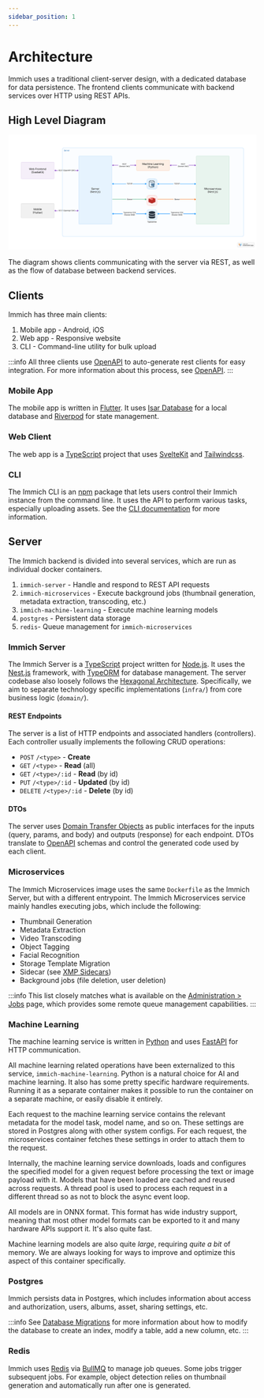 ```yaml
---
sidebar_position: 1
---
```


# Architecture

Immich uses a traditional client-server design, with a dedicated database for data persistence. The frontend clients communicate with backend services over HTTP using REST APIs.

## High Level Diagram

![Immich Architecture](./img/app-architecture.png)

The diagram shows clients communicating with the server via REST, as well as the flow of database between backend services.

## Clients

Immich has three main clients:

1. Mobile app - Android, iOS
2. Web app - Responsive website
3. CLI - Command-line utility for bulk upload

:::info
All three clients use [OpenAPI](./open-api.md) to auto-generate rest clients for easy integration. For more information about this process, see [OpenAPI](./open-api.md).
:::

### Mobile App

The mobile app is written in [Flutter](https://flutter.dev/). It uses [Isar Database](https://isar.dev/) for a local database and [Riverpod](https://riverpod.dev/) for state management.

### Web Client

The web app is a [TypeScript](https://www.typescriptlang.org/) project that uses [SvelteKit](https://kit.svelte.dev) and [Tailwindcss](https://tailwindcss.com/).

### CLI

The Immich CLI is an [npm](https://www.npmjs.com/) package that lets users control their Immich instance from the command line. It uses the API to perform various tasks, especially uploading assets. See the [CLI documentation](/docs/features/command-line-interface.md) for more information.

## Server

The Immich backend is divided into several services, which are run as individual docker containers.

1. `immich-server` - Handle and respond to REST API requests
1. `immich-microservices` - Execute background jobs (thumbnail generation, metadata extraction, transcoding, etc.)
1. `immich-machine-learning` - Execute machine learning models
1. `postgres` - Persistent data storage
1. `redis`- Queue management for `immich-microservices`

### Immich Server

The Immich Server is a [TypeScript](https://www.typescriptlang.org/) project written for [Node.js](https://nodejs.org/). It uses the [Nest.js](https://nestjs.com) framework, with [TypeORM](https://typeorm.io/) for database management. The server codebase also loosely follows the [Hexagonal Architecture](<https://en.wikipedia.org/wiki/Hexagonal_architecture_(software)>). Specifically, we aim to separate technology specific implementations (`infra/`) from core business logic (`domain/`).

#### REST Endpoints

The server is a list of HTTP endpoints and associated handlers (controllers). Each controller usually implements the following CRUD operations:

- `POST` `/<type>` - **Create**
- `GET` `/<type>` - **Read** (all)
- `GET` `/<type>/:id` - **Read** (by id)
- `PUT` `/<type>/:id` - **Updated** (by id)
- `DELETE` `/<type>/:id` - **Delete** (by id)

#### DTOs

The server uses [Domain Transfer Objects](https://en.wikipedia.org/wiki/Data_transfer_object) as public interfaces for the inputs (query, params, and body) and outputs (response) for each endpoint. DTOs translate to [OpenAPI](./open-api.md) schemas and control the generated code used by each client.

### Microservices

The Immich Microservices image uses the same `Dockerfile` as the Immich Server, but with a different entrypoint. The Immich Microservices service mainly handles executing jobs, which include the following:

- Thumbnail Generation
- Metadata Extraction
- Video Transcoding
- Object Tagging
- Facial Recognition
- Storage Template Migration
- Sidecar (see [XMP Sidecars](/docs/features/xmp-sidecars.md))
- Background jobs (file deletion, user deletion)

:::info
This list closely matches what is available on the [Administration > Jobs](/docs/administration/jobs.md) page, which provides some remote queue management capabilities.
:::

### Machine Learning

The machine learning service is written in [Python](https://www.python.org/) and uses [FastAPI](https://fastapi.tiangolo.com/) for HTTP communication.

All machine learning related operations have been externalized to this service, `immich-machine-learning`. Python is a natural choice for AI and machine learning. It also has some pretty specific hardware requirements. Running it as a separate container makes it possible to run the container on a separate machine, or easily disable it entirely.

Each request to the machine learning service contains the relevant metadata for the model task, model name, and so on. These settings are stored in Postgres along with other system configs. For each request, the microservices container fetches these settings in order to attach them to the request.

Internally, the machine learning service downloads, loads and configures the specified model for a given request before processing the text or image payload with it. Models that have been loaded are cached and reused across requests. A thread pool is used to process each request in a different thread so as not to block the async event loop.

All models are in ONNX format. This format has wide industry support, meaning that most other model formats can be exported to it and many hardware APIs support it. It's also quite fast.

Machine learning models are also quite _large_, requiring _quite a bit_ of memory. We are always looking for ways to improve and optimize this aspect of this container specifically.

### Postgres

Immich persists data in Postgres, which includes information about access and authorization, users, albums, asset, sharing settings, etc.

:::info
See [Database Migrations](./database-migrations.md) for more information about how to modify the database to create an index, modify a table, add a new column, etc.
:::

### Redis

Immich uses [Redis](https://redis.com/) via [BullMQ](https://docs.bullmq.io/) to manage job queues. Some jobs trigger subsequent jobs. For example, object detection relies on thumbnail generation and automatically run after one is generated.
